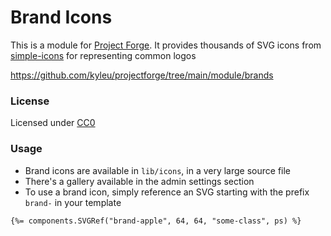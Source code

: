# Brand Icons

This is a module for [Project Forge](https://projectforge.dev). It provides thousands of SVG icons from [simple-icons](https://github.com/simple-icons/simple-icons) for representing common logos

https://github.com/kyleu/projectforge/tree/main/module/brands

### License

Licensed under [CC0](https://creativecommons.org/publicdomain/zero/1.0)

### Usage

- Brand icons are available in `lib/icons`, in a very large source file
- There's a gallery available in the admin settings section
- To use a brand icon, simply reference an SVG starting with the prefix `brand-` in your template

```html
{%= components.SVGRef("brand-apple", 64, 64, "some-class", ps) %}
```
